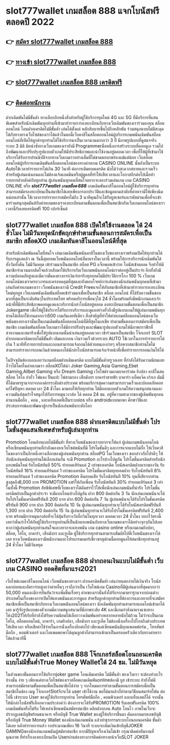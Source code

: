 # slot777wallet เกมสล็อต 888  แจกโบนัสฟรีตลอดปี 2022

## 👉 [สมัคร slot777wallet เกมสล็อต 888](https://slot777wallet.com/)
## 👉 [ทางเข้า slot777wallet เกมสล็อต 888](https://slot777wallet.com/)
## 👉 [slot777wallet เกมสล็อต 888 เครดิตฟรี](https://slot777wallet.com/)
## 👉 [ติดต่อพนักงาน](https://slot777wallet.com/)


ฝากเดิมพันไม่มีขั้นต่ำ  ทางเลือกอีกหนึ่งสิ่งสำหรับผู้ใช้บริการยุคใหม่ 4G และ 5G ที่มีบริการที่แสนพิเศษสำหรับนักเดิมพันทุกท่านที่เข้ามาทำรายการลงทะเบียนกับทางเว็บเดิมพันของเราร่วมลงทุน สล็อตออนไลน์ โอนฝากเครดิตไม่มีขั้นต่ำ เล่นได้ตั้งแต่ หลักสิบบาทขึ้นไปถึงหลักพัน ร่วมสนุกแบบไม่มีสะดุดได้กับทางทางเว็บไซต์ของเราได้แล้วในตอนี้เว็บคาสิโนสล็อตออนไลน์ผู้บริการเกมพนันเดิมพันสล็อตออนไลน์ที่เปิดให้ลูกค้าทุกท่านได้ใช้บริการมาเป็นเวลานานมากกว่า 3 ปี มีภาพรูปแบบที่ดูสมจจริง ระบบ 3 มิติ
มิหนำซ้ำทางเว็บเกมของเรายังมี Programmerมือหนึ่งการสร้างระบบที่คอยดูเล  รวมไปถึงพัฒนาและปรับปรุงรูปแบบตัวเกมให้มีประสิทธิภาพและน่าใช้งานอยู่ตลอดเวลา เพื่อที่ให้ผู้ที่เข้ามาใช้บริการได้รับการปรนนิบัติจากทางเว็บเกมเราอย่างเต็มที่ไม่ขาดตกบกพร่องแม้แต่น้อย เว็บสล็อตออนไลน์ผู้บริการเกมเดิมพันสล็อตออนไลน์ของทางค่ายเกม CASINO ONLINE นั้นยังเป็นระบบ Autoใช้เวลาทำรายการไม่เกิน 30 วินาที ต่อการเติมยอดเครดิต นับได้ว่าสะดวกสบายและรวดเร็วสำหรับผู้เล่นแน่นอนและไม่ต้องแจ้งแอดมินหรือผู้ดูแลที่ทำให้เสียเวลาและโอกาสอีกต่อไปเมื่อทำรายการฝากตังค์กับทุกท่าน
ผู้เล่นพนันทุกคนที่สนใจอยากจะลองร่วมเล่นเกม เกม CASINO ONLINE หรือ ***slot777wallet เกมสล็อต 888*** เกมเดิมพันคาสิโนออนไลน์ผู้ใช้บริการทุกท่านสามารถสมัครลงทะเบียนเป็นสมาชิกได้เลยเพียงกรอกประวัติและข้อมูลตามลำดับที่ค่ายเรามีให้เพียงนิดหน่อยเท่านั้น ใช้เวลาการทำรายการสมัครไม่ถึง 3 นาทีคุณก็จะได้รับยูสเซอร์และรหัสผ่านเพื่อที่จะเข้ามาร่วมสนุกสุดมันส์กับค่ายเกมของเราลงทะเบียนตามขั้นตอนเพื่อเป็นสมาชิกกับเว็บเกมออนไลน์ของเราเวลานี้รับเลยเครดิตฟรี 100 เปอร์เซ็นต์

## slot777wallet เกมสล็อต 888 เปิดให้ใช้งานตลอด ได้ 24 ชั่วโมง ไม่มีวันหยุดนักขัตฤกษ์ทำตามขั้นตอนการสมัครเพื่อเป็นสมาชิก สล็อตXO เกมเดิมพันคาสิโนออนไลน์ดีที่สุด

สำหรับนักเดิมพันคนใดที่สนใจ เล่นเกมเดิมพันพนันคาสิโนของเว็บของทางเราพร้อมเปิดให้ทุกท่านได้รับการดูแลแล้ว ณ วันนี้สุดยอดเว็บพนันออนไลน์ที่มาแรงในเวลานี้ พร้อมให้การบริการนักเดิมพันได้ทั้งวันทั้งคืน ไม่มีวันหยุด เข้าร่วมมาเป็นสมาชิก สล็อต PG แจ็กพอตเข้าง่าย โบนัสเข้าตลอด จึงทำให้มีสมาชิกจำนวนมากติดใจแล้วกลับมาใช้บริการกับเว็บเกมพนันออนไลน์เราต่ออยู่เป็นประจำ อีกทั้งยังมีความปลอดภัยสูงและมีความั่นคงทางการเงินจ่ายจริงทุกยอดไม่มีประวัติการโกง 100 % เว็บเกมออนไลน์ของเราครบวงจรและครอบคลุมที่สุดและยังตอบโจทย์การเล่นของนักเล่นพนันทุกคนที่เข้ามาเล่นกับค่ายเกมของเรา
เว็บพนันของเรามี Credit Freeแจกให้กับสมาชิกที่เข้ามาทำรายการลงทะเบียนใหม่ทุกยูส เว็บเกมพนันเดิมพันสล็อตเข้าร่วมมาเพื่อเป็นสมาชิก สล็อต ออนไลน์ ที่ได้รับความชื่นชอบมากที่สุดเป็นระดับต้นๆในประเทศไทย พร้อมบริการเพื่อนๆได้ 24 ชั่วโมงพร้อมยังมีพนักงานและเจ้าหน้าที่ที่มีประสิทธิภาพคอยดูแลและบริการนักล่าโบนัสอยู่ตลอด ลงทะเบียนตามขั้นตอนเพื่อเป็นสมาชิก Jokergame เพื่อให้ผู้ใช้บริการได้รับการบริการและดูแลอย่างทั่วถึงมีรูปแบบเกมให้ผู้เล่นเกมพนันทุกท่านได้เลือกใช้งานมากกว่า500 เกมกันเลยทีเดียว
สิ่งสำคัญที่ทำให้ค่ายเกมสล็อตออนไลน์ของเว็บพนันของทางเรานั้นเป็นเกมเดิมพันสล็อตออนไลน์ที่ดีที่สุดในเอเชีย ทำตามขั้นตอนการสมัครเพื่อเป็นสมาชิก  เกมเดิมพันสล็อตเว็บเกมเราได้มีการปรับปรุงและพัฒนารูปแบบตัวเกมให้มีภาพกราฟิกที่สวยงามและสมจริงเพื่อให้รูปแบบเกมนั้นน่าเล่นอยู่ตลอดเวลา เข้าร่วมมาเป็นสมาชิก โจ๊กเกอร์ SLOT ฝากถอนเครดิตแบบไม่มีขั้นต่ำ เติมและถอน เงินรวดเร็วด้วยระบบ AUTO ใช้เวลาในการทำรายการไม่เกิน 1 นาทีทั้งรายการฝากและถอนสามารถแจ้งถอนได้ด้วยตนเองง่ายๆ หรือหากสมาชิกท่านใดไม่สามารถทำรายการถอนเงินด้วยตนเองได้นักล่าโบนัสสามารถแจ้งเจ้าหน้าที่เพื่อทำรายการถอนเงินให้ได้

ในปัจจุบันต้องบอกเลยว่าเกมสล็อตฝากเติมเครดิต แบบไม่มีขั้นต่ำทรูวอเลท ที่กำลังได้รับความนิยมเลยก็ว่าได้โดยในค่ายเกมเรา สล็อตXOได้นำ  Joker Gaming,Asia Gaming,Ebet Gaming,Allbet Gaming หรือ Dream Gaming เว็บไซต์รวมเกมบาคาร่าสด ยิงปลา คาสิโนสด สล็อต ไฮโล กำถั่ว ไพ่แคง ปั่นแปะ ไพ่สามกอง เสือมังกร บาคาร่าสายฟ้า บาคาร่า แบ็คแจ๊ค เก้าเก ดัมมี่ ที่ได้มาตรฐานจากจากองค์กรระดับต่างประเทศ พร้อมบริการสุดความสามารถรวดเร็วและปลอดภัยคอยแก้ไขปัญหา ตลอดเวลา 24 ชั่วโมง มามอบให้กับทุกท่าน ได้มีออกแบบตัวเกมให้ความสนุกสนานและความมันส์สุดเร้าใจสนุกไปกับการหมุนวงวล้อ ได้ ตลอด 24 ชม. อยู่ที่ความสะดวกของผู้เดิมพันทุกคนผ่านบนมือถือ , คอม , และแท็บเลตที่เป็นระบบios หรือ androidแบบพกพา ศึกษาวิธีและประสบการณ์และพัฒนาสู่การเป็นนักเล่นพนันระดับโลก

## slot777wallet เกมสล็อต 888 ฝากเครดิตแบบไม่มีขั้นต่ำ โปรโมชั่นสุดแสนพิเศษสำหรับผู้เล่นทุกท่าน

 Promotion  โอนฝากแบบไม่มีขั้นต่ำ ที่ทางเว็บพนันของเราอยากจะให้แก่  ผู้เล่นเกมพนันออนไลน์ หรือเซียนพนันทุกท่านที่กำลังมองหาเว็บไซต์พนันที่มี โปรโมชั่นดีๆ และการแจกแบบไม่กั๊ก ให้เว็บคาสิโนของเราเป็นอีกหนึ่งทางเลือกของผู้เล่นพนันทุกท่าน สล็อตPG ในเว็บของเรา ขอกล่าวกับโปรดีๆ ให้กับนักเล่นพนันทุกท่านได้เลือกเล่นกัน จะมี Promotion อะไรบ้างไปดูกัน
โปรโมชั่นเครดิตสำหรับนักแทงพนันใหม่ รับโบนัสทันที 50% ทำยอดเทิร์นแค่ 2 เท่าของเครดิต
โบนัสเครดิตฝากแรกของวัน รับโบนัสทันที 16% ทำยอดเทิร์นแค่ 1 เท่าของเครดิต
โปรโมชั่นเครดิตทุกยอดฝาก รับโบนัสทันที 8% ทำยอดเทิร์นแค่ 1 เท่าของเครดิต
 Promotion คืนยอดเสีย รับโบนัสทันที 10% ทุนที่เสียจากท่าน สูงสุดถึง8,000 บาท
 PROMOTION แชร์ให้กับเพื่อน รับโบนัสทันที 30% ทำยอดเทิร์นแค่ 3 เท่า
ในทั้งนี้ Promotion สิทธิพิเศษที่เว็บของเราได้คัดสรรไว้ให้เพื่อนักเล่นเกมพนันที่น่ารัก โปรโมชั่นเครดิตฝากเป็นลูกค้าประจำ จะมีแบบไหนบ้างไปดูกัน
ฝาก 800 ติดต่อกัน 3 วัน นักเล่นเกมพนันจะได้รับโปรโมชั่นเครดิตฟรีทันที 200 บาท
ฝาก 600 ติดต่อกัน 7 วัน ผู้เล่นพนันจะได้รับโปรโมชั่นเครดิตฟรีทันที 900 บาท
ฝาก 300 ติดต่อกัน 10 วัน ผู้เล่นเกมพนันทุกท่านจะได้รับโบนัสเครดิตฟรีทันที 1,300 บาท
ฝาก 700 ติดต่อกัน 15 วัน ผู้เล่นพนันทุกท่านจะได้รับโปรโมชั่นเครดิตฟรีทันที 2,400 บาท
พร้อมมีการหมุนกงล้อที่จะได้ลุ้นรับรางวัลบิ๊กวินในทุกเวลา ตลอดเวลา 24 ชั่วโมง บอกไว้ตรงนี้เลยว่าคืนกำไรให้กับผู้ใช้บริการทุกท่านที่เป็นนักแทงพนันกับทางเว็บเกมของเราได้อย่างจุกๆกันไปเลย หากว่าผู้เล่นพนันทุกท่านสนใจและอยากจะแทงพนัน เกม casino online หรือเกมเกมยิงปลา, สล็อต, ไฮโล, บาคาร่า, เสือมังกร และรูเล็ต ผู้ใช้บริการทุกท่านสามารถสัมผัสไปที่เว็บพนันของเราได้เลย ทางเว็บพนันของเรามีพนักงานและโปรแกรมเมอร์เชี่ยวชาญด้านนี้คอยดูแลให้สมาชิกทุกท่านอยู่ 24 ชั่วโมง ไม่มีวันหยุด

## slot777wallet เกมสล็อต 888 ฝากถอนเงินแบบไม่มีขั้นต่ำ  เว็บเกม CASINO ยอดฮิตที่มาแรง2021

เว็บไซต์เกมคาสิโนออนไลน์ เว็บพนันของทางเรา ฝากเครดิตขั้นต่ำ เล่นง่ายแตกง่ายได้เงินจริง โบนัสแตกบ่อยและอัตราจ่ายสูงกว่าค่ายอื่นๆ เราถือว่าเป็น เว็บไซต์เกม Casinoที่มีผู้เล่นมากที่สุดมากกว่า 50,000 คนและมีการยืนยันว่าจะเพิ่มขึ้นเรื่อยๆ ค่ายของเรานั้นยังได้รับจากมาตราฐานจากบ่อนต่างประเทศในเรื่องของการเปิดให้แทงพนันและการดูแล สำหรับลูกค้าทุกท่านที่ต้องการและอยากที่จะสมัครสมาชิกเพื่อเป็นสมาชิกกับทางเว็บเกมพนันออนไลน์ของเรา นักเดิมพันทุกท่านสามารถแอดไลน์เข้ามาได้เลย
	มารู้จักรูปแบบของตัวเกมมีความสนุกสนานที่มีภาพระดับ 4K และมีเกมกำลังมาแรงแซงทางโค้ง2021ให้กับที่กำลังได้รับความนิยมได้เลือกวางเดิมพันอย่างหลากหลายนับไม่ถ้วน  ไม่ว่าจะเป็นเกมไฮโล, สล็อตออนไลน์, บาคาร่า, เกมยิงปลา, เสือมังกร และรูเล็ต ไม่ต้องนั่งเครื่องไปไกลถึงต่างประเทศให้เสียเวลา หรือเสียค่าใช้จ่ายในการนั่งเครื่องอีกต่อไป เพียงแค่เซียนพนันมีทุกแพลตฟอร์ม , โทรศัพท์มือถือ , คอมพิวเตอร์ และไอแพดพกพาได้คุณลูกค้าก็สามารถเข้ามาเป็นครอบครัวเดียวกับทางค่ายเราได้แล้วนาทีนี้

## slot777wallet เกมสล็อต 888 โจ๊กเกอร์สล็อตโอนถอนเครดิตแบบไม่มีขั้นต่ำTrue Money Walletได้ 24 ชม. ไม่มีวันหยุด

ในส่วนของขั้นตอนการใช้บริการjoker game โอนเติมเครดิต ไม่มีขั้นต่ำ ของเว็บเรา จะต้องทำอะไรบ้างนั้น ง่าย ๆ เพียงแค่ทางเว็บไซต์ของเราสล็อตเกมเดิมพันonlineต้องมี ยูส เข้าระบบ ถ้ายังไม่มีสามารถสมัครตามขั้นตอนเพื่อเป็นสมาชิกได้ง่าย ๆ จากโหมดการทำตามขั้นตอนการสมัครเพื่อเป็นสมาชิกในช่อง เมนู โจ๊กเกอร์Slotจึงจะได้ user เข้าใช้งาน พอได้มาแล้วก็ทำตามวิธีบนสมาร์ทโฟน ต่อไปนี้
เข้าระบบ User  ของผู้ใช้บริการทุกท่าน โทรศัพท์มือถือ , คอมพิวเตอร์ และแท็บเลตก็ได้
จากนั้นให้นักล่าโบนัสฟรีเลือกความประสงค์ว่า ต้องการจะได้รับPROMOTION รับเลยฟรีเครดิต 100% เกมเดิมพันหรือไม่รับ
ให้เหล่าเซียนพนันสมัครสมาชิก คลิกฝากถอน Auto โอนไว ภาพในเว็บจะปรากฏเลขบัญชีพร้อมธนาคาร หรือบัญชี True Wallet ของผู้ให้บริการขึ้นมา
คัดลอกหมายเลขบัญชี หรือบัญชี  True Money Wallet ของนักเล่นเกมพนัน แล้วทำธุรกรรมระบบโอนถอนเครดิต ขั้นต่ำได้เลย
หลังทำรายการแล้ว รอประมาณเพียง 16 วินาที ระบบจะเติมเงินเข้าบัญชีJOKER GAMINGของนักเล่นเกมพนันผู้สมัครสมาชิก
หากมีปัญหาเรื่องเงินไม่เข้า กรุณาติดต่อทีมงานที่คุณภาพ ที่ทำเรื่องลงทะเบียนเปิด Userผ่านช่องทางการติดต่อทางหน้าเว็บSLOT JOKER


